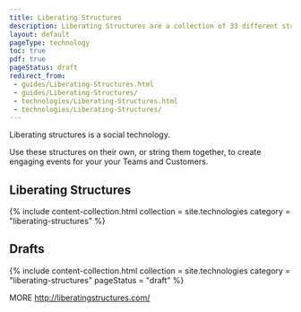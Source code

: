 ```yaml
---
title: Liberating Structures
description: Liberating Structures are a collection of 33 different structures that can be strung together to create engaging experiences for participants.
layout: default
pageType: technology
toc: true
pdf: true
pageStatus: draft
redirect_from:
 - guides/Liberating-Structures.html
 - guides/Liberating-Structures/
 - technologies/Liberating-Structures.html
 - technologies/Liberating-Structures/
---
```


Liberating structures is a social technology.

Use these structures on their own, or string them together, to create engaging events for your your Teams and Customers.

## Liberating Structures

{% include content-collection.html collection = site.technologies category = "liberating-structures" %}   

## Drafts

{% include content-collection.html collection = site.technologies category = "liberating-structures" pageStatus = "draft"  %}   


MORE
http://liberatingstructures.com/
